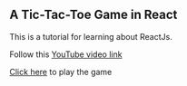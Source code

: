 ## A Tic-Tac-Toe Game in React

This is a tutorial for learning about ReactJs.

Follow this [YouTube video link](https://www.youtube.com/watch?v=3P8orW_DeEw&ab_channel=PedroTech)

[Click here](https://mehulbawadia.github.io/react-tic-tac-toe) to play the game
